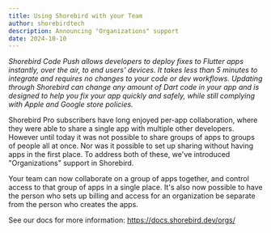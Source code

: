 ```yaml
---
title: Using Shorebird with your Team
author: shorebirdtech
description: Announcing "Organizations" support
date: 2024-10-10
---
```


_Shorebird Code Push allows developers to deploy fixes to Flutter apps
instantly, over the air, to end users’ devices. It takes less than 5 minutes to
integrate and requires no changes to your code or dev workflows. Updating
through Shorebird can change any amount of Dart code in your app and is designed
to help you fix your app quickly and safely, while still complying with Apple
and Google store policies._

Shorebird Pro subscribers have long enjoyed per-app collaboration, where they
were able to share a single app with multiple other developers. However until
today it was not possible to share groups of apps to groups of people all at once. Nor was it
possible to set up sharing without having apps in the first place. To address
both of these, we've introduced "Organizations" support in Shorebird.

Your team can now collaborate on a group of apps together, and control access
to that group of apps in a single place. It's also now possible to have the
person who sets up billing and access for an organization be separate from the
person who creates the apps.

See our docs for more information: https://docs.shorebird.dev/orgs/
